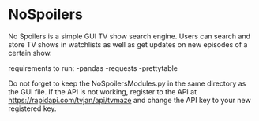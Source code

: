 # NoSpoilers
No Spoilers is a simple GUI TV show search engine. Users can search and store TV shows in watchlists as well as get updates on new episodes of a certain show.

requirements to run:
-pandas
-requests
-prettytable

Do not forget to keep the NoSpoilersModules.py in the same directory as the GUI file.
If the API is not working, register to the API at https://rapidapi.com/tvjan/api/tvmaze and change the API key to your new registered key.
